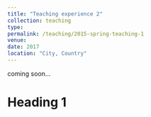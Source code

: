 ```yaml
---
title: "Teaching experience 2"
collection: teaching
type: 
permalink: /teaching/2015-spring-teaching-1
venue: 
date: 2017
location: "City, Country"
---
```

coming soon...

Heading 1
======


